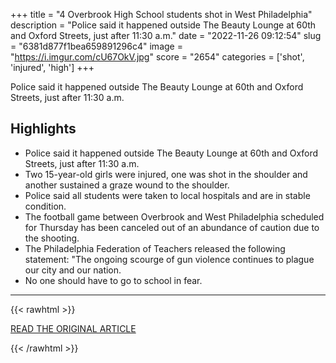 +++
title = "4 Overbrook High School students shot in West Philadelphia"
description = "Police said it happened outside The Beauty Lounge at 60th and Oxford Streets, just after 11:30 a.m."
date = "2022-11-26 09:12:54"
slug = "6381d877f1bea659891296c4"
image = "https://i.imgur.com/cU67OkV.jpg"
score = "2654"
categories = ['shot', 'injured', 'high']
+++

Police said it happened outside The Beauty Lounge at 60th and Oxford Streets, just after 11:30 a.m.

## Highlights

- Police said it happened outside The Beauty Lounge at 60th and Oxford Streets, just after 11:30 a.m.
- Two 15-year-old girls were injured, one was shot in the shoulder and another sustained a graze wound to the shoulder.
- Police said all students were taken to local hospitals and are in stable condition.
- The football game between Overbrook and West Philadelphia scheduled for Thursday has been canceled out of an abundance of caution due to the shooting.
- The Philadelphia Federation of Teachers released the following statement: "The ongoing scourge of gun violence continues to plague our city and our nation.
- No one should have to go to school in fear.

---

{{< rawhtml >}}
  <p class="article-category">
    <a target="_blank" href="https://www.cbsnews.com/philadelphia/news/4-students-shot-overbrook-high-school-west-philadelphia/">READ THE ORIGINAL ARTICLE</a>
  </p>
{{< /rawhtml >}}
